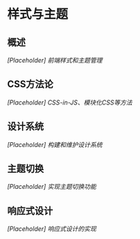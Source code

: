 # 样式与主题

## 概述
*[Placeholder] 前端样式和主题管理*

## CSS方法论
*[Placeholder] CSS-in-JS、模块化CSS等方法*

## 设计系统
*[Placeholder] 构建和维护设计系统*

## 主题切换
*[Placeholder] 实现主题切换功能*

## 响应式设计
*[Placeholder] 响应式设计的实现*